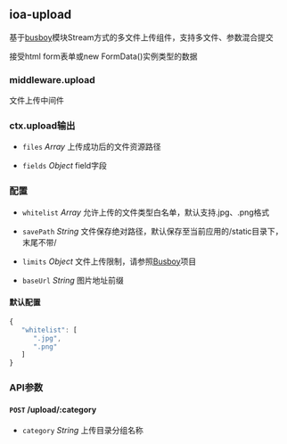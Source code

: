 ## ioa-upload

基于[busboy](https://github.com/mscdex/busboy)模块Stream方式的多文件上传组件，支持多文件、参数混合提交

接受html form表单或new FormData()实例类型的数据

### middleware.upload

文件上传中间件

### ctx.upload输出

* `files` *Array* 上传成功后的文件资源路径

* `fields` *Object* field字段


### 配置

* `whitelist` *Array* 允许上传的文件类型白名单，默认支持.jpg、.png格式

* `savePath` *String* 文件保存绝对路径，默认保存至当前应用的/static目录下，末尾不带/

* `limits` *Object* 文件上传限制，请参照[Busboy](https://github.com/mscdex/busboy#busboy-methods)项目

* `baseUrl` *String* 图片地址前缀

#### 默认配置

```js
{
   "whitelist": [
      ".jpg",
      ".png"
   ]
}
```


### API参数

#### `POST` /upload/:category

* `category` *String* 上传目录分组名称
